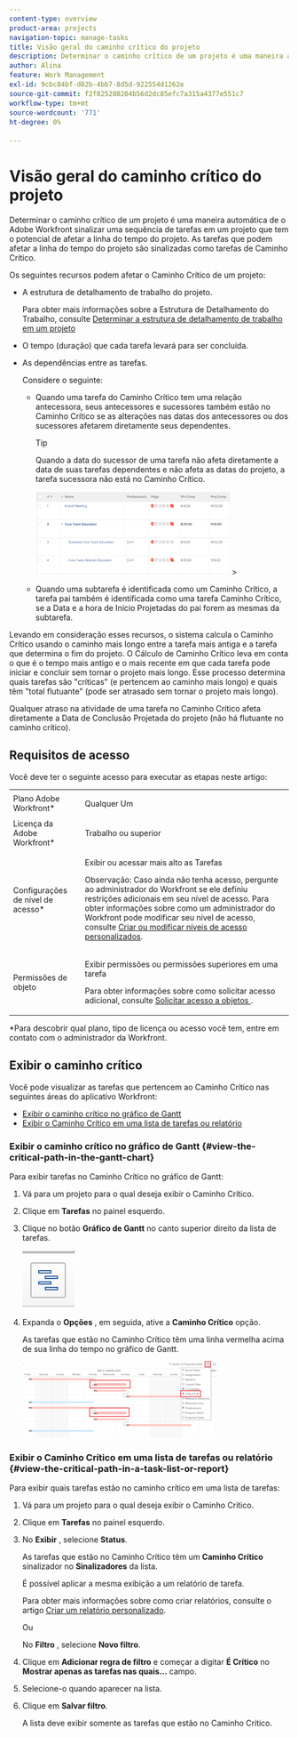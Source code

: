 ```yaml
---
content-type: overview
product-area: projects
navigation-topic: manage-tasks
title: Visão geral do caminho crítico do projeto
description: Determinar o caminho crítico de um projeto é uma maneira automática de o Adobe Workfront sinalizar uma sequência de tarefas em um projeto que tem o potencial de afetar a linha do tempo do projeto. As tarefas que podem afetar a linha do tempo do projeto são sinalizadas como tarefas de Caminho Crítico.
author: Alina
feature: Work Management
exl-id: 9cbc84bf-d02b-4bb7-8d5d-922554d1262e
source-git-commit: f2f825280204b56d2dc85efc7a315a4377e551c7
workflow-type: tm+mt
source-wordcount: '771'
ht-degree: 0%

---
```


# Visão geral do caminho crítico do projeto

Determinar o caminho crítico de um projeto é uma maneira automática de o Adobe Workfront sinalizar uma sequência de tarefas em um projeto que tem o potencial de afetar a linha do tempo do projeto. As tarefas que podem afetar a linha do tempo do projeto são sinalizadas como tarefas de Caminho Crítico.

Os seguintes recursos podem afetar o Caminho Crítico de um projeto:

* A estrutura de detalhamento de trabalho do projeto.

   Para obter mais informações sobre a Estrutura de Detalhamento do Trabalho, consulte [Determinar a estrutura de detalhamento de trabalho em um projeto](../../../manage-work/projects/planning-a-project/determine-project-work-breakdown-structure.md)

* O tempo (duração) que cada tarefa levará para ser concluída.
* As dependências entre as tarefas.

   Considere o seguinte:

   * Quando uma tarefa do Caminho Crítico tem uma relação antecessora, seus antecessores e sucessores também estão no Caminho Crítico se as alterações nas datas dos antecessores ou dos sucessores afetarem diretamente seus dependentes.

      >[!TIP]
      >
      >Quando a data do sucessor de uma tarefa não afeta diretamente a data de suas tarefas dependentes e não afeta as datas do projeto, a tarefa sucessora não está no Caminho Crítico.
      >
      >
      >![](assets/successor-not-on-critical-path-350x150.png)     >

   * Quando uma subtarefa é identificada como um Caminho Crítico, a tarefa pai também é identificada como uma tarefa Caminho Crítico, se a Data e a hora de Início Projetadas do pai forem as mesmas da subtarefa.

Levando em consideração esses recursos, o sistema calcula o Caminho Crítico usando o caminho mais longo entre a tarefa mais antiga e a tarefa que determina o fim do projeto. O Cálculo de Caminho Crítico leva em conta o que é o tempo mais antigo e o mais recente em que cada tarefa pode iniciar e concluir sem tornar o projeto mais longo. Esse processo determina quais tarefas são &quot;críticas&quot; (e pertencem ao caminho mais longo) e quais têm &quot;total flutuante&quot; (pode ser atrasado sem tornar o projeto mais longo).

Qualquer atraso na atividade de uma tarefa no Caminho Crítico afeta diretamente a Data de Conclusão Projetada do projeto (não há flutuante no caminho crítico).

## Requisitos de acesso

Você deve ter o seguinte acesso para executar as etapas neste artigo:

<table style="table-layout:auto"> 
 <col> 
 <col> 
 <tbody> 
  <tr> 
   <td role="rowheader">Plano Adobe Workfront*</td> 
   <td> <p>Qualquer Um</p> </td> 
  </tr> 
  <tr> 
   <td role="rowheader">Licença da Adobe Workfront*</td> 
   <td> <p>Trabalho ou superior</p> </td> 
  </tr> 
  <tr> 
   <td role="rowheader">Configurações de nível de acesso*</td> 
   <td> <p>Exibir ou acessar mais alto as Tarefas</p> <p>Observação: Caso ainda não tenha acesso, pergunte ao administrador do Workfront se ele definiu restrições adicionais em seu nível de acesso. Para obter informações sobre como um administrador do Workfront pode modificar seu nível de acesso, consulte <a href="../../../administration-and-setup/add-users/configure-and-grant-access/create-modify-access-levels.md" class="MCXref xref">Criar ou modificar níveis de acesso personalizados</a>.</p> </td> 
  </tr> 
  <tr> 
   <td role="rowheader">Permissões de objeto</td> 
   <td> <p>Exibir permissões ou permissões superiores em uma tarefa </p> <p>Para obter informações sobre como solicitar acesso adicional, consulte <a href="../../../workfront-basics/grant-and-request-access-to-objects/request-access.md" class="MCXref xref">Solicitar acesso a objetos </a>.</p> </td> 
  </tr> 
 </tbody> 
</table>

&#42;Para descobrir qual plano, tipo de licença ou acesso você tem, entre em contato com o administrador da Workfront.

## Exibir o caminho crítico

Você pode visualizar as tarefas que pertencem ao Caminho Crítico nas seguintes áreas do aplicativo Workfront:

* [Exibir o caminho crítico no gráfico de Gantt](#view-the-critical-path-in-the-gantt-chart)
* [Exibir o Caminho Crítico em uma lista de tarefas ou relatório](#view-the-critical-path-in-a-task-list-or-report)

### Exibir o caminho crítico no gráfico de Gantt {#view-the-critical-path-in-the-gantt-chart}

Para exibir tarefas no Caminho Crítico no gráfico de Gantt:

1. Vá para um projeto para o qual deseja exibir o Caminho Crítico.
1. Clique em **Tarefas** no painel esquerdo.
1. Clique no botão **Gráfico de Gantt** no canto superior direito da lista de tarefas.

   ![gantt_chart_icon_1_.png](assets/gantt-chart-icon--1-.png)

1. Expanda o **Opções** , em seguida, ative a **Caminho Crítico** opção.

   As tarefas que estão no Caminho Crítico têm uma linha vermelha acima de sua linha do tempo no gráfico de Gantt.

   ![crtitical_path_on_gantt_1_.png](assets/crtitical-path-on-gantt--1--350x137.png)

### Exibir o Caminho Crítico em uma lista de tarefas ou relatório {#view-the-critical-path-in-a-task-list-or-report}

Para exibir quais tarefas estão no caminho crítico em uma lista de tarefas:

1. Vá para um projeto para o qual deseja exibir o Caminho Crítico.
1. Clique em **Tarefas** no painel esquerdo.
1. No **Exibir** , selecione **Status**.

   As tarefas que estão no Caminho Crítico têm um **Caminho Crítico** sinalizador no **Sinalizadores** da lista.

   É possível aplicar a mesma exibição a um relatório de tarefa.

   Para obter mais informações sobre como criar relatórios, consulte o artigo [Criar um relatório personalizado](../../../reports-and-dashboards/reports/creating-and-managing-reports/create-custom-report.md).

   Ou

   No **Filtro** , selecione **Novo filtro**.

1. Clique em **Adicionar regra de filtro** e começar a digitar **É Crítico** no **Mostrar apenas as tarefas nas quais...** campo.

1. Selecione-o quando aparecer na lista.
1. Clique em **Salvar filtro**.

   A lista deve exibir somente as tarefas que estão no Caminho Crítico.

